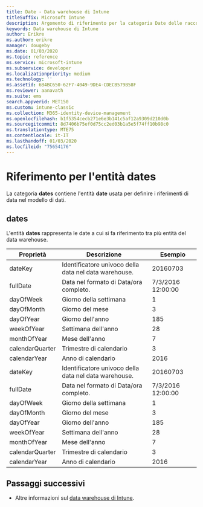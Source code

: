 ```yaml
---
title: Date - Data warehouse di Intune
titleSuffix: Microsoft Intune
description: Argomento di riferimento per la categoria Date delle raccolte di entità nell'API data warehouse di Intune.
keywords: Data warehouse di Intune
author: Erikre
ms.author: erikre
manager: dougeby
ms.date: 01/03/2020
ms.topic: reference
ms.service: microsoft-intune
ms.subservice: developer
ms.localizationpriority: medium
ms.technology: ''
ms.assetid: 6B4BC650-62F7-4049-9DE4-CDECB579B58F
ms.reviewer: aanavath
ms.suite: ems
search.appverid: MET150
ms.custom: intune-classic
ms.collection: M365-identity-device-management
ms.openlocfilehash: b1f5354cecb271e6e3b141c5af12a9309d210d0b
ms.sourcegitcommit: 8d7406b75ef0d75cc2ed03b1a5e5f74ff10b98c0
ms.translationtype: MTE75
ms.contentlocale: it-IT
ms.lasthandoff: 01/03/2020
ms.locfileid: "75654176"
---
```

# <a name="reference-for-dates-entity"></a>Riferimento per l'entità dates

La categoria **dates** contiene l'entità **date** usata per definire i riferimenti di data nel modello di dati.

## <a name="dates"></a>dates

L'entità **dates** rappresenta le date a cui si fa riferimento tra più entità del data warehouse.


|    Proprietà     |                      Descrizione                       |       Esempio        |
|-----------------|--------------------------------------------------------|----------------------|
|     dateKey     | Identificatore univoco della data nel data warehouse. |       20160703       |
|    fullDate     |    Data nel formato di Data/ora completo.     | 7/3/2016 12:00:00 |
|    dayOfWeek    |                      Giorno della settimana                       |          1           |
|   dayOfMonth    |                      Giorno del mese                      |          3           |
|    dayOfYear    |                      Giorno dell'anno                       |         185          |
|   weekOfYear    |                      Settimana dell'anno                      |          28          |
|   monthOfYear   |                   Mese dell'anno                    |          7           |
| calendarQuarter |                    Trimestre di calendario                    |          3           |
|  calendarYear   |                     Anno di calendario                      |         2016         |
|     dateKey     | Identificatore univoco della data nel data warehouse. |       20160703       |
|    fullDate     |    Data nel formato di Data/ora completo.     | 7/3/2016 12:00:00 |
|    dayOfWeek    |                      Giorno della settimana                       |          1           |
|   dayOfMonth    |                      Giorno del mese                      |          3           |
|    dayOfYear    |                      Giorno dell'anno                       |         185          |
|   weekOfYear    |                      Settimana dell'anno                      |          28          |
|   monthOfYear   |                   Mese dell'anno                    |          7           |
| calendarQuarter |                    Trimestre di calendario                    |          3           |
|  calendarYear   |                     Anno di calendario                      |         2016         |

## <a name="next-steps"></a>Passaggi successivi

- Altre informazioni sul [data warehouse di Intune](../reports-nav-create-intune-reports.md).
